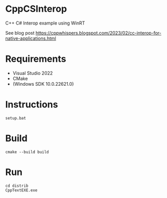 # CppCSInterop
 C++ C# Interop example using WinRT
 
 See blog post https://cppwhispers.blogspot.com/2023/02/cc-interop-for-native-applications.html

# Requirements
- Visual Studio 2022
- CMake
- (Windows SDK 10.0.22621.0)

# Instructions
    setup.bat

# Build
    cmake --build build

# Run
    cd distrib
    CppTextEXE.exe
